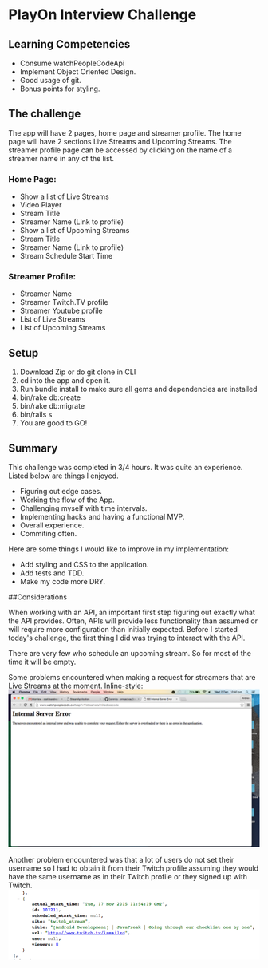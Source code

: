 # PlayOn Interview Challenge

## Learning Competencies
- Consume watchPeopleCodeApi
- Implement Object Oriented Design.
- Good usage of git.
- Bonus points for styling.

## The challenge

The app will have 2 pages, home page and streamer profile. The home page will have 2 sections Live Streams and Upcoming Streams. The streamer profile page can be accessed by clicking on the name of a streamer name in any of the list.

### Home Page:
- Show a list of Live Streams
- Video Player
- Stream Title
- Streamer Name (Link to profile)
- Show a list of Upcoming Streams
- Stream Title
- Streamer Name (Link to profile)
- Stream Schedule Start Time

### Streamer Profile:
- Streamer Name
- Streamer Twitch.TV profile
- Streamer Youtube profile
- List of Live Streams
- List of Upcoming Streams

## Setup

1. Download Zip or do git clone in CLI
2. cd into the app and open it.
3. Run bundle install to make sure all gems and dependencies are installed
4. bin/rake db:create
5. bin/rake db:migrate
6. bin/rails s
7. You are good to GO!


## Summary

This challenge was completed in 3/4 hours. It was quite an experience. Listed below are things I enjoyed.
- Figuring out edge cases.
- Working the flow of the App.
- Challenging myself with time intervals.
- Implementing hacks and having a functional MVP.
- Overall experience.
- Commiting often.

Here are some things I would like to improve in my implementation:
- Add styling and CSS to the application.
- Add tests and TDD.
- Make my code more DRY.


##Considerations

When working with an API, an important first step figuring out exactly what
the API provides. Often, APIs will provide less functionality than assumed or
will require more configuration than initially expected. Before I started
today's challenge, the first thing I did was trying to interact with the API.

There are very few who schedule an upcoming stream. So for most of the time it will be empty.

Some problems encountered when making a request for streamers that are Live Streams at the moment.
Inline-style:
![Server Error](https://github.com/ormaechea/StreamApplication/blob/master/app/assets/images/example-api-problem.png "mikedoescode was streaming live at the moment")



Another problem encountered was that a lot of users do not set their username so I had to obtain it from their Twitch profile assuming they would have the same username as in their Twitch profile or they signed up with Twitch.
![Null Endpoints](https://github.com/ormaechea/StreamApplication/blob/master/app/assets/images/null-endpoints.png "user value is set to null")

